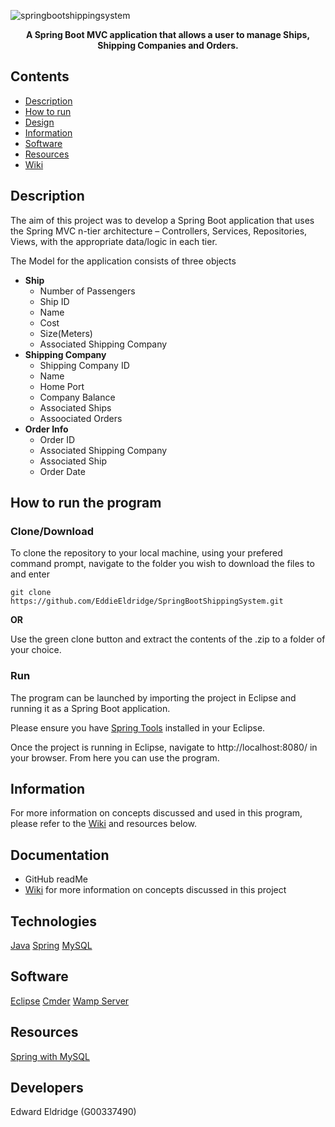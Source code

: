 ![springbootshippingsystem](https://user-images.githubusercontent.com/22448079/38827335-82e385ac-41aa-11e8-8dbb-59716fa7d2a2.png)

<p align="center">
  <b>A Spring Boot MVC application that allows a user to manage Ships, Shipping Companies and Orders.</b><br>
</p>

## Contents
* [Description](#description)
* [How to run](#how-to-run-the-program)
* [Design](#design)
* [Information](#information)
* [Software](#Software)
* [Resources](#resources)
* [Wiki](https://github.com/EddieEldridge/UnityZephyr/wiki)

## Description
The aim of this project was to develop a Spring Boot application that uses the Spring MVC n-tier architecture – Controllers, Services, Repositories, Views, with the appropriate data/logic in each tier.

The Model for the application consists of three objects
* <b>Ship</b>
	* Number of Passengers
	* Ship ID
  * Name
  * Cost
  * Size(Meters)
  * Associated Shipping Company
* <b>Shipping Company</b>
	* Shipping Company ID
	* Name
	* Home Port
	* Company Balance
  * Associated Ships
  * Assoociated Orders
 * <b>Order Info</b>
	* Order ID
	* Associated Shipping Company
	* Associated Ship
	* Order Date

## How to run the program

### Clone/Download
To clone the repository to your local machine, using your prefered command prompt, navigate to the folder you wish to download the files to and enter
```
git clone https://github.com/EddieEldridge/SpringBootShippingSystem.git
```
<b>OR</b>

Use the green clone button and extract the contents of the .zip to a folder of your choice.

### Run
The program can be launched by importing the project in Eclipse and running it as a Spring Boot application.

Please ensure you have [Spring Tools](https://marketplace.eclipse.org/content/spring-tools-aka-spring-ide-and-spring-tool-suite) installed in your Eclipse.

Once the project is running in Eclipse, navigate to http://localhost:8080/ in your browser. From here you can use the program.


## Information
For more information on concepts discussed and used in this program, please refer to the [Wiki](https://github.com/EddieEldridge/UnityZephyr/wiki) and resources below.

## Documentation
- GitHub readMe
- [Wiki](https://github.com/EddieEldridge/UnityZephyr/wiki) for more information on concepts discussed in this project

## Technologies
[Java](https://java.com/en/download/)
[Spring](https://projects.spring.io/spring-framework/)
[MySQL](https://www.mysql.com/)

## Software
[Eclipse](https://www.eclipse.org/)
[Cmder](http://cmder.net/)
[Wamp Server](http://www.wampserver.com/en/)

## Resources
[Spring with MySQL](https://spring.io/guides/gs/accessing-data-mysql/)

## Developers
Edward Eldridge (G00337490)
